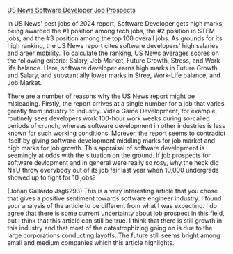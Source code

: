 [US News Software Developer Job Prospects](https://money.usnews.com/careers/best-jobs/software-developer#:~:text=The%20Bureau%20of%20Labor%20Statistics,410%2C400%20jobs%20should%20open%20up.&text=Software%20developers%20invent%20the%20technologies%20we%20sometimes%20take%20for%20granted.,-For%20instance%2C%20that)

In US News' best jobs of 2024 report, Software Developer gets high marks, being awarded the #1 position among tech jobs, the #2 position in STEM jobs, and the #3 position among the top 100 overall jobs. As grounds for its high ranking, the US News report cites software developers' high salaries and areer mobility. To calculate the ranking, US News averages scores on the following criteria: Salary, Job Market, Future Growth, Stress, and Work-life balance. Here, software developer earns high marks in Future Growth and Salary, and substantially lower marks in Stree, Work-Life balance, and Job Market. 

There are a number of reasons why the US News report might be misleading. Firstly, the report arrives at a single number for a job that varies greatly from industry to industry. Video Game Development, for example, routinely sees developers work 100-hour work weeks during so-called periods of crunch, whereas software development in other industries is less known for such working conditions. Morever, the report seems to contradict itself by giving software development middling marks for job market and high marks for job growth. This appraisal of software development is seemingly at odds with the situation on the ground. If job prospects for software devlopment and in general were really so rosy, why the heck did NYU throw everybody out of its job fair last year when 10,000 undergrads showed up to fight for 10 jobs?


(Johan Gallardo Jsg6293)
This is a very interesting article that you chose that gives a positive sentiment towards software engineer industry. I found your analysis of the article to be different from what I was expecting. I do agree that there is some current uncertainty about job prospect in this field, but I think that this article can still be true. I think that there is still growth in this industry and that most of the catastrophizing going on is due to the large corporations conducting layoffs. The future still seems bright among small and medium companies which this article highlights.